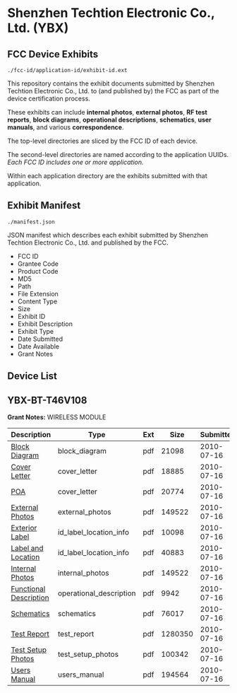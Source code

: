 # Shenzhen Techtion Electronic Co., Ltd. (YBX)
## FCC Device Exhibits

```
./fcc-id/application-id/exhibit-id.ext
```

This repository contains the exhibit documents submitted by Shenzhen Techtion Electronic Co., Ltd. to (and published by) the FCC as part of the device certification process.

These exhibits can include **internal photos**, **external photos**, **RF test reports**, **block diagrams**, **operational descriptions**, **schematics**, **user manuals**, and various **correspondence**.

The top-level directories are sliced by the FCC ID of each device.

The second-level directories are named according to the application UUIDs. *Each FCC ID includes one or more application.*

Within each application directory are the exhibits submitted with that application. 

## Exhibit Manifest

```
./manifest.json
```

JSON manifest which describes each exhibit submitted by Shenzhen Techtion Electronic Co., Ltd. and published by the FCC.

- FCC ID
- Grantee Code
- Product Code
- MD5
- Path
- File Extension
- Content Type
- Size
- Exhibit ID
- Exhibit Description
- Exhibit Type
- Date Submitted
- Date Available
- Grant Notes

## Device List
## YBX-BT-T46V108
**Grant Notes:** WIRELESS MODULE

| Description | Type | Ext | Size | Submitted | Available |
| ----------- | ---- | --- | ---- | --------- | --------- |
| [Block Diagram](YBX-BT-T46V108/bf48ee636aff37fc0449ce7dad63c8b5/1312898.pdf) | block_diagram | pdf | 21098 | 2010-07-16 | 2010-07-16 |
| [Cover Letter](YBX-BT-T46V108/bf48ee636aff37fc0449ce7dad63c8b5/1312899.pdf) | cover_letter | pdf | 18885 | 2010-07-16 | 2010-07-16 |
| [POA](YBX-BT-T46V108/bf48ee636aff37fc0449ce7dad63c8b5/1312905.pdf) | cover_letter | pdf | 20774 | 2010-07-16 | 2010-07-16 |
| [External Photos](YBX-BT-T46V108/bf48ee636aff37fc0449ce7dad63c8b5/1312901.pdf) | external_photos | pdf | 149522 | 2010-07-16 | 2010-07-16 |
| [Exterior Label](YBX-BT-T46V108/bf48ee636aff37fc0449ce7dad63c8b5/1312900.pdf) | id_label_location_info | pdf | 10098 | 2010-07-16 | 2010-07-16 |
| [Label and Location](YBX-BT-T46V108/bf48ee636aff37fc0449ce7dad63c8b5/1312904.pdf) | id_label_location_info | pdf | 40883 | 2010-07-16 | 2010-07-16 |
| [Internal Photos](YBX-BT-T46V108/bf48ee636aff37fc0449ce7dad63c8b5/1312901.pdf) | internal_photos | pdf | 149522 | 2010-07-16 | 2010-07-16 |
| [Functional Description](YBX-BT-T46V108/bf48ee636aff37fc0449ce7dad63c8b5/1312903.pdf) | operational_description | pdf | 9942 | 2010-07-16 | 2010-07-16 |
| [Schematics](YBX-BT-T46V108/bf48ee636aff37fc0449ce7dad63c8b5/1312906.pdf) | schematics | pdf | 76017 | 2010-07-16 | 2010-07-16 |
| [Test Report](YBX-BT-T46V108/bf48ee636aff37fc0449ce7dad63c8b5/1312902.pdf) | test_report | pdf | 1280350 | 2010-07-16 | 2010-07-16 |
| [Test Setup Photos](YBX-BT-T46V108/bf48ee636aff37fc0449ce7dad63c8b5/1312907.pdf) | test_setup_photos | pdf | 100342 | 2010-07-16 | 2010-07-16 |
| [Users Manual](YBX-BT-T46V108/bf48ee636aff37fc0449ce7dad63c8b5/1312908.pdf) | users_manual | pdf | 194564 | 2010-07-16 | 2010-07-16 |
